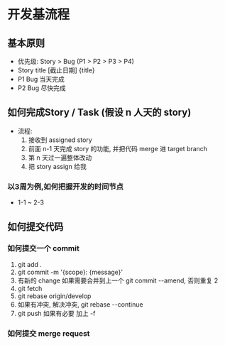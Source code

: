 # 开发基流程

## 基本原则
- 优先级: Story > Bug (P1 > P2 > P3 > P4)
- Story title [截止日期] {title}
- P1 Bug 当天完成
- P2 Bug 尽快完成

## 如何完成Story / Task (假设 n 人天的 story)
  - 流程:
    1. 接收到 assigned story
    2. 前面 n-1 天完成 story 的功能, 并把代码 merge 进 target branch
    3. 第 n 天过一遍整体改动
    4. 把 story assign 给我

### 以3周为例,如何把握开发的时间节点
- 1-1 ~ 2-3

## 如何提交代码

### 如何提交一个 commit
  1. git add .
  2. git commit -m '{scope}: {message}'
  3. 有新的 change 如果需要合并到上一个 git commit --amend, 否则重复 2
  4. git fetch
  5. git rebase origin/develop
  6. 如果有冲突, 解决冲突, git rebase --continue
  7. git push 如果有必要 加上 -f

### 如何提交 merge request